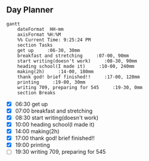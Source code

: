 ## Day Planner
```mermaid
gantt
    dateFormat  HH-mm
    axisFormat %H:%M
    %% Current Time: 9:25:24 PM
    section Tasks
    get up     :06-30, 30mm
    breakfast and stretching     :07-00, 90mm
    start writing(doesn't work)     :08-30, 90mm
    heading school(I made it)     :10-00, 240mm
    making(2h)     :14-00, 180mm
    thank god! brief finished!!     :17-00, 120mm
    printing     :19-00, 30mm
    writing 709, preparing for 545     :19-30, 0mm
    section Breaks

```

- [x] 06:30 get up
- [x] 07:00 breakfast and stretching
- [x] 08:30 start writing(doesn't work)
- [x] 10:00 heading school(I made it)
- [x] 14:00 making(2h)
- [x] 17:00 thank god! brief finished!!
- [x] 19:00 printing
- [ ] 19:30 writing 709, preparing for 545